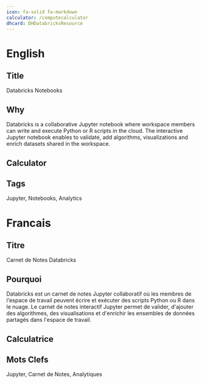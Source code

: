 ```yaml
--- 
icon: fa-solid fa-markdown
calculator: /computecalculator
dhcard: DHDatabricksResource
--- 
```

# English

## Title

Databricks Notebooks

## Why

Databricks is a collaborative Jupyter notebook where workspace members can write and execute Python or R scripts in the cloud. The interactive Jupyter notebook enables to validate, add algorithms, visualizations and enrich datasets shared in the workspace.

## Calculator

## Tags

Jupyter, Notebooks, Analytics

# Francais

## Titre

Carnet de Notes Databricks

## Pourquoi

Databricks est un carnet de notes Jupyter collaboratif où les membres de l'espace de travail peuvent écrire et exécuter des scripts Python ou R dans le nuage. Le carnet de notes interactif Jupyter permet de valider, d'ajouter des algorithmes, des visualisations et d'enrichir les ensembles de données partagés dans l'espace de travail.

## Calculatrice

## Mots Clefs

Jupyter, Carnet de Notes, Analytiques
